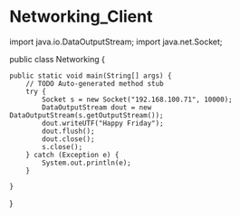 # Networking_Client

import java.io.DataOutputStream;
import java.net.Socket;

public class Networking {

	public static void main(String[] args) {
		// TODO Auto-generated method stub
		try {
			Socket s = new Socket("192.168.100.71", 10000);
			DataOutputStream dout = new DataOutputStream(s.getOutputStream());
			dout.writeUTF("Happy Friday");
			dout.flush();
			dout.close();
			s.close();
		} catch (Exception e) {
			System.out.println(e);
		}

	}
}
